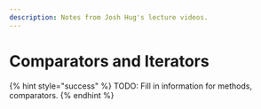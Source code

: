 ```yaml
---
description: Notes from Josh Hug's lecture videos.
---
```


# Comparators and Iterators

{% hint style="success" %}
TODO: Fill in information for methods, comparators.
{% endhint %}

